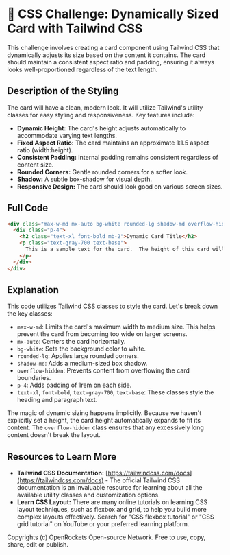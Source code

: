 # 🐞 CSS Challenge:  Dynamically Sized Card with Tailwind CSS


This challenge involves creating a card component using Tailwind CSS that dynamically adjusts its size based on the content it contains.  The card should maintain a consistent aspect ratio and padding, ensuring it always looks well-proportioned regardless of the text length.

## Description of the Styling

The card will have a clean, modern look. It will utilize Tailwind's utility classes for easy styling and responsiveness.  Key features include:

* **Dynamic Height:** The card's height adjusts automatically to accommodate varying text lengths.
* **Fixed Aspect Ratio:** The card maintains an approximate 1:1.5 aspect ratio (width:height).
* **Consistent Padding:** Internal padding remains consistent regardless of content size.
* **Rounded Corners:** Gentle rounded corners for a softer look.
* **Shadow:** A subtle box-shadow for visual depth.
* **Responsive Design:**  The card should look good on various screen sizes.


## Full Code

```html
<div class="max-w-md mx-auto bg-white rounded-lg shadow-md overflow-hidden">
  <div class="p-4">
    <h2 class="text-xl font-bold mb-2">Dynamic Card Title</h2>
    <p class="text-gray-700 text-base">
      This is a sample text for the card.  The height of this card will adjust dynamically based on the length of this text.  You can add more text here to see the effect.  Lorem ipsum dolor sit amet, consectetur adipiscing elit. Sed nec enim in diam ultrices lacinia.  Nulla facilisi.
    </p>
  </div>
</div>
```

## Explanation

This code utilizes Tailwind CSS classes to style the card. Let's break down the key classes:

* `max-w-md`: Limits the card's maximum width to medium size.  This helps prevent the card from becoming too wide on larger screens.
* `mx-auto`: Centers the card horizontally.
* `bg-white`: Sets the background color to white.
* `rounded-lg`: Applies large rounded corners.
* `shadow-md`: Adds a medium-sized box shadow.
* `overflow-hidden`: Prevents content from overflowing the card boundaries.
* `p-4`: Adds padding of 1rem on each side.
* `text-xl`, `font-bold`, `text-gray-700`, `text-base`: These classes style the heading and paragraph text.


The magic of dynamic sizing happens implicitly. Because we haven't explicitly set a height, the card height automatically expands to fit its content.  The `overflow-hidden` class ensures that any excessively long content doesn't break the layout.


## Resources to Learn More

* **Tailwind CSS Documentation:** [https://tailwindcss.com/docs](https://tailwindcss.com/docs) - The official Tailwind CSS documentation is an invaluable resource for learning about all the available utility classes and customization options.
* **Learn CSS Layout:** There are many online tutorials on learning CSS layout techniques, such as flexbox and grid, to help you build more complex layouts effectively.  Search for "CSS flexbox tutorial" or "CSS grid tutorial" on YouTube or your preferred learning platform.



Copyrights (c) OpenRockets Open-source Network. Free to use, copy, share, edit or publish.

